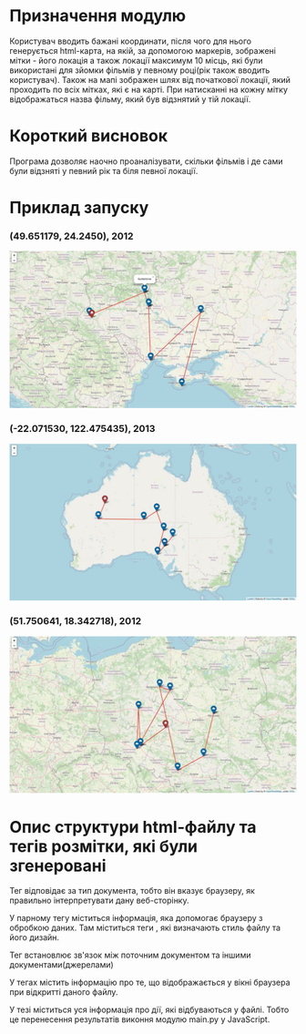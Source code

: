 # Призначення модулю

Користувач вводить бажані координати, після чого для нього генерується
html-карта, на якій, за допомогою маркерів, зображені мітки - його локація
а також локації максимум 10 місць, які були використані для зйомки фільмів
у певному році(рік також вводить користувач). Також на мапі зображен шлях від
початкової локації, який проходить по всіх мітках, які є на карті. При натисканні
на кожну мітку відображаться назва фільму, який був відзнятий у тій локації.

# Короткий висновок

Програма дозволяє наочно проаналізувати, скільки фільмів і де сами були
відзняті у певний рік та біля певної локації. 

# Приклад запуску

### (49.651179, 24.2450), 2012

![Input](Ukraine.jpg?raw=true "Ukraine, 2012")

### (-22.071530, 122.475435), 2013

![Input](Australia.jpg?raw=true "Australia, 2013")

### (51.750641, 18.342718), 2012

![Input](Poland.jpg?raw=true "Poland, 2012")

# Опис структури html-файлу та тегів розмітки, які були згенеровані

Тег <!DOCTYPE html> відповідає за тип документа, тобто він вказує браузеру,
як правильно інтерпретувати дану веб-сторінку. 

У парному тегу <head></head> міститься інформація, яка допомогає браузеру з 
обробкою даних. Там міститься теги <style></style>, які визначають стиль файлу та
його дизайн. 

Тег <link> встановлює зв'язок між поточним документом та іншими документами(джерелами)

У тегах <body></body> містить інформацію про те, що відображається у вікні браузера
при відкритті даного файлу.

У тезі <script></script> міститься уся інформація про дії, які відбуваються у файлі.
Тобто це перенесення результатів виконня модулю main.py у JavaScript. 